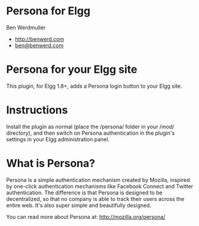 Persona for Elgg
================

Ben Werdmuller
* http://benwerd.com
* ben@benwerd.com

# Persona for your Elgg site #

This plugin, for Elgg 1.8+, adds a Persona login button to your Elgg site.

# Instructions #

Install the plugin as normal (place the /persona/ folder in your /mod/ directory), and then switch on Persona authentication in the plugin's settings in your Elgg administration panel.

# What is Persona? #

Persona is a simple authentication mechanism created by Mozilla, inspired by one-click authentication mechanisms like Facebook Connect and Twitter authentication. The difference is that Persona is designed to be decentralized, so that no company is able to track their users across the entire web. It's also super simple and beautifully designed.

You can read more about Persona at: http://mozilla.org/persona/